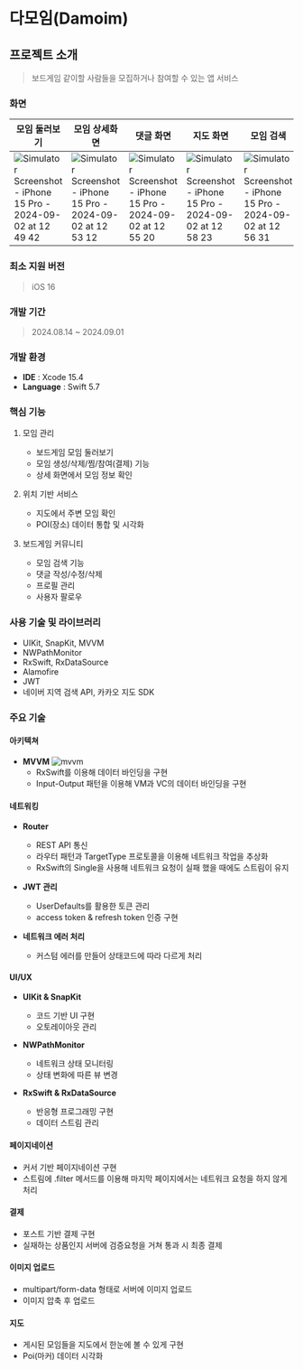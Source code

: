 # 다모임(Damoim)

## 프로젝트 소개
> 보드게임 같이할 사람들을 모집하거나 참여할 수 있는 앱 서비스

### 화면
| 모임 둘러보기 | 모임 상세화면 | 댓글 화면 | 지도 화면 | 모임 검색 | 프로필 화면 |
| --- | --- | --- | --- | --- | --- |
| ![Simulator Screenshot - iPhone 15 Pro - 2024-09-02 at 12 49 42](https://github.com/user-attachments/assets/581c693e-fc90-452a-83a9-39124b3db077) | ![Simulator Screenshot - iPhone 15 Pro - 2024-09-02 at 12 53 12](https://github.com/user-attachments/assets/f9cf5e0f-ec83-4268-ae47-3c84160d1248) | ![Simulator Screenshot - iPhone 15 Pro - 2024-09-02 at 12 55 20](https://github.com/user-attachments/assets/f2004e06-914b-4878-9c8a-1dac74ee0f7d) | ![Simulator Screenshot - iPhone 15 Pro - 2024-09-02 at 12 58 23](https://github.com/user-attachments/assets/09108b98-aad0-4351-9d96-eb77487aed09) | ![Simulator Screenshot - iPhone 15 Pro - 2024-09-02 at 12 56 31](https://github.com/user-attachments/assets/17e9a810-541a-4a8a-b018-e8d6c3e185ca) | ![Simulator Screenshot - iPhone 15 Pro - 2024-09-02 at 12 57 25](https://github.com/user-attachments/assets/99dbcd59-bf15-4802-812b-b34876b985f5) |

### 최소 지원 버전
> iOS 16

### 개발 기간
> 2024.08.14 ~ 2024.09.01

### 개발 환경
- **IDE** : Xcode 15.4
- **Language** : Swift 5.7

### 핵심 기능
1. 모임 관리
    - 보드게임 모임 둘러보기
    - 모임 생성/삭제/찜/참여(결제) 기능
    - 상세 화면에서 모임 정보 확인

2. 위치 기반 서비스
    - 지도에서 주변 모임 확인
    - POI(장소) 데이터 통합 및 시각화

3. 보드게임 커뮤니티
    - 모임 검색 기능
    - 댓글 작성/수정/삭제
    - 프로필 관리
    - 사용자 팔로우

### 사용 기술 및 라이브러리
- UIKit, SnapKit, MVVM
- NWPathMonitor
- RxSwift, RxDataSource
- Alamofire
- JWT
- 네이버 지역 검색 API, 카카오 지도 SDK

### 주요 기술
#### 아키텍쳐
- **MVVM**
![mvvm](https://github.com/user-attachments/assets/a585c0e8-2c06-4a77-83c6-f73606298034)
  - RxSwift를 이용해 데이터 바인딩을 구현
  - Input-Output 패턴을 이용해 VM과 VC의 데이터 바인딩을 구현

#### 네트워킹
- **Router**
  - REST API 통신
  - 라우터 패턴과 TargetType 프로토콜을 이용해 네트워크 작업을 추상화
  - RxSwift의 Single을 사용해 네트워크 요청이 실패 했을 때에도 스트림이 유지

- **JWT 관리**
  - UserDefaults를 활용한 토큰 관리
  - access token & refresh token 인증 구현

- **네트워크 에러 처리**
  - 커스텀 에러를 만들어 상태코드에 따라 다르게 처리

#### UI/UX
- **UIKit & SnapKit**
  - 코드 기반 UI 구현
  - 오토레이아웃 관리

- **NWPathMonitor**
  - 네트워크 상태 모니터링
  - 상태 변화에 따른 뷰 변경

- **RxSwift & RxDataSource**
  - 반응형 프로그래밍 구현
  - 데이터 스트림 관리

#### 페이지네이션
  - 커서 기반 페이지네이션 구현
  - 스트림에 .filter 메서드를 이용해 마지막 페이지에서는 네트워크 요청을 하지 않게 처리

#### 결제
  - 포스트 기반 결제 구현
  - 실재하는 상품인지 서버에 검증요청을 거쳐 통과 시 최종 결제

#### 이미지 업로드
  - multipart/form-data 형태로 서버에 이미지 업로드
  - 이미지 압축 후 업로드

#### 지도
  - 게시된 모임들을 지도에서 한눈에 볼 수 있게 구현
  - Poi(마커) 데이터 시각화

